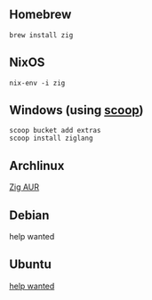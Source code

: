 ## Homebrew

```
brew install zig
```

## NixOS

```
nix-env -i zig
```

## Windows (using [scoop](http://scoop.sh/))

```
scoop bucket add extras
scoop install ziglang
```

## Archlinux

[Zig AUR](https://aur.archlinux.org/packages/zig/)

## Debian

help wanted

## Ubuntu

[help wanted](https://github.com/zig-lang/zig/issues/626)